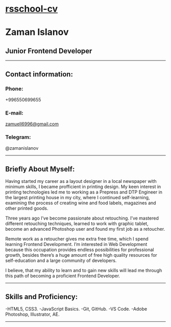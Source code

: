 # [rsschool-cv](https://zaman96.github.io/rsschool-cv/)
# Zaman Islanov

## Junior Frontend Developer

---
## Contact information:

### Phone: 
+996550699655
### E-mail: 
zamuell6996@gmail.com
### Telegram: 
@zamanislanov

---
## Briefly About Myself:
Having started my career as a layout designer in a local newspaper with minimum skills, I became profficient in printing design.
My keen interest in printing technologies led me to working as a Prepress and DTP Engineer in the largest printing house in my city,
where I continued self-learning, examining the process of creating wine and food labels, magazines and other printed goods.

Three years ago I’ve become passionate about retouching. I’ve mastered different retouching techniques,
learned to work with graphic tablet, become an advanced Photoshop user and found my first job as a retoucher.

Remote work as a retoucher gives me extra free time, which I spend learning Frontend Development.
I’m interested in Web Development because this occupation provides endless possibilities for professional growth,
besides there’s a huge amount of free high quality resources for self-education and a large community of developers.

I believe, that my ability to learn and to gain new skills will lead me through this path of becoming a proficient Frontend Developer.

---

## Skills and Proficiency:

-HTML5, CSS3.
-JavaScript Basics.
-Git, GitHub.
-VS Code.
-Adobe Photoshop, Illustrator, AE.

---

